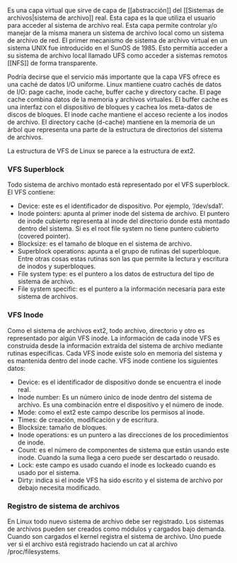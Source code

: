 Es una capa virtual que sirve de capa de [[abstracción]] del [[Sistemas de archivos|sistema de archivo]] real. Esta capa es la que utiliza el usuario para acceder al sistema de archivo real. Esta capa permite controlar y/o manejar de la misma manera un sistema de archivo local como un sistema de archivo de red. El primer mecanismo de sistema de archivo virtual en un sistema UNIX fue introducido en el SunOS de 1985. Esto permitía acceder a su sistema de archivo local llamado UFS como acceder a sistemas remotos [[NFS]] de forma transparente.

Podría decirse que el servicio más importante que la capa VFS ofrece es una caché de datos I/O uniforme. Linux mantiene cuatro cachés de datos de I/O: page cache, inode cache, buffer cache y directory cache. El page cache combina datos de la memoria y archivos virtuales. El buffer cache es una interfaz con el dispositivo de bloques y cachea los meta-datos de discos de bloques. El inode cache mantiene el acceso reciente a los inodos de archivo. El directory cache (d-cache) mantiene en la memoria de un árbol que representa una parte de la estructura de directorios del sistema de archivos. 

La estructura de VFS de Linux se parece a la estructura de ext2.

### VFS Superblock
Todo sistema de archivo montado está representado por el VFS superblock. El VFS contiene:

- Device: este es el identificador de dispositivo. Por ejemplo, ‘/dev/sda1’.
- Inode pointers: apunta al primer inode del sistema de archivo. El puntero de inode cubierto representa al inode del directorio donde está montado dentro del sistema. Si es el root file system no tiene puntero cubierto (covered pointer).
- Blocksize: es el tamaño de bloque en el sistema de archivo.
- Superblock operations: apunta a el grupo de rutinas del superbloque. Entre otras cosas estas rutinas son las que permite la lectura y escritura de inodos y superbloques.
- File system type: es el puntero a los datos de estructura del tipo de sistema de archivo.
- File system specific: es el puntero a la información necesaria para este sistema de archivos.

### VFS Inode
Como el sistema de archivos ext2, todo archivo, directorio y otro es representado por algún VFS inode. La información de cada inode VFS es construida desde la información extraída del sistema de archivo mediante rutinas específicas. Cada VFS inode existe solo en memoria del sistema y es mantenida dentro del inode cache. VFS inode contiene los siguientes datos:

- Device: es el identificador de dispositivo donde se encuentra el inode real.
- Inode number: Es un número único de inode dentro del sistema de archivo. Es una combinación entre el dispositivo y el número de inode.
- Mode: como el ext2 este campo describe los permisos al inode.
- Times: de creación, modificación y de escritura.
- Blocksize: tamaño de bloques.
- Inode operations: es un puntero a las direcciones de los procedimientos de inode.
- Count: es el número de componentes de sistema que están usando este inode. Cuando la suma llega a cero puede ser descartado o reusado.
- Lock: este campo es usado cuando el inode es lockeado cuando es usado por el sistema.
- Dirty: indica si el inode VFS ha sido escrito y el sistema de archivo por debajo necesita modificado.

### Registro de sistema de archivos
En Linux todo nuevo sistema de archivo debe ser registrado. Los sistemas de archivos pueden ser creados como módulos y cargados bajo demanda. Cuando son cargados el kernel registra el sistema de archivo. Uno puede ver si el archivo está registrado haciendo un cat al archivo /proc/filesystems.